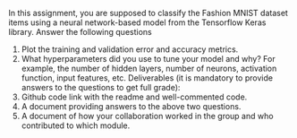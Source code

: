 In this assignment, you are supposed to classify the Fashion MNIST dataset
items using a neural network-based model from the Tensorflow Keras library.
Answer the following questions
1) Plot the training and validation error and accuracy metrics.
2) What hyperparameters did you use to tune your model and why? For
example, the number of hidden layers, number of neurons, activation
function, input features, etc.
Deliverables (it is mandatory to provide answers to the questions to get full
grade):
1) Github code link with the readme and well-commented code.
2) A document providing answers to the above two questions.
3) A document of how your collaboration worked in the group and who
contributed to which module.